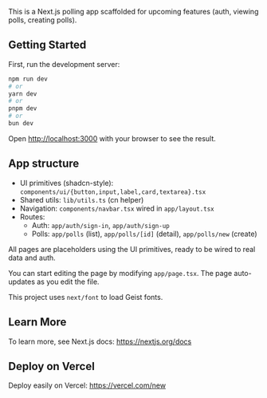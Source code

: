 This is a Next.js polling app scaffolded for upcoming features (auth, viewing polls, creating polls).

## Getting Started

First, run the development server:

```bash
npm run dev
# or
yarn dev
# or
pnpm dev
# or
bun dev
```

Open [http://localhost:3000](http://localhost:3000) with your browser to see the result.

## App structure

- UI primitives (shadcn-style): `components/ui/{button,input,label,card,textarea}.tsx`
- Shared utils: `lib/utils.ts` (cn helper)
- Navigation: `components/navbar.tsx` wired in `app/layout.tsx`
- Routes:
	- Auth: `app/auth/sign-in`, `app/auth/sign-up`
	- Polls: `app/polls` (list), `app/polls/[id]` (detail), `app/polls/new` (create)

All pages are placeholders using the UI primitives, ready to be wired to real data and auth.

You can start editing the page by modifying `app/page.tsx`. The page auto-updates as you edit the file.

This project uses `next/font` to load Geist fonts.

## Learn More

To learn more, see Next.js docs: https://nextjs.org/docs

## Deploy on Vercel

Deploy easily on Vercel: https://vercel.com/new

